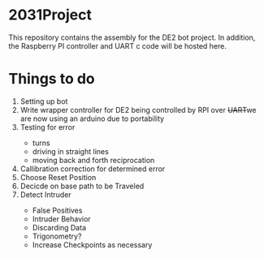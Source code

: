# 2031Project
This repository contains the assembly for the DE2 bot project.
In addition, the Raspberry PI controller and UART c code will 
be hosted here.
# Things to do
<ol>    
<li>Setting up bot </li>
<li>Write wrapper controller for DE2 being controlled by RPI over <s>UART</s>we are now using an arduino due to portability</li>
<li>Testing for error</li>

<ul>
<li>turns</li>
<li>driving in straight lines</li>
<li>moving back and forth reciprocation</li>
</ul>

<li>Callibration correction for determined error</li>
<li>Choose Reset Position</li>
<li>Decicde on base path to be Traveled</li>

<li>Detect Intruder</li>

<ul>
<li>False Positives</li>
<li>Intruder Behavior</li>
<li>Discarding Data</li>
<li>Trigonometry?</li>
<li>Increase Checkpoints as necessary</li>
</ul>
</ol>
